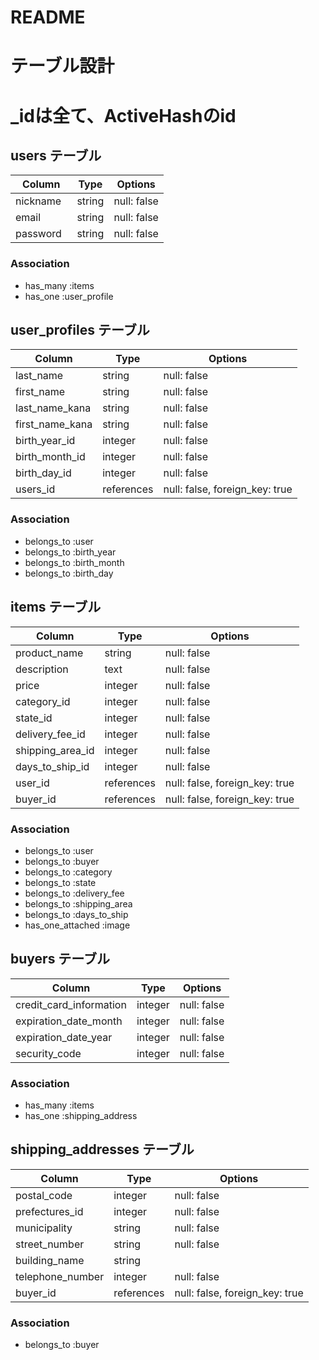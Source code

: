 # README

# テーブル設計
# _idは全て、ActiveHashのid

## users テーブル
| Column          | Type        | Options                        |
| --------------- | ----------- | ------------------------------ |
| nickname        | string      | null: false                    |
| email           | string      | null: false                    |
| password        | string      | null: false                    |

### Association
- has_many :items
- has_one :user_profile


## user_profiles テーブル
| Column          | Type        | Options                        |
| --------------- | ----------- | ------------------------------ |
| last_name       | string      | null: false                    |
| first_name      | string      | null: false                    |
| last_name_kana  | string      | null: false                    |
| first_name_kana | string      | null: false                    |
| birth_year_id   | integer     | null: false                    | <!-- ActiveHash -->
| birth_month_id  | integer     | null: false                    | <!-- ActiveHash -->
| birth_day_id    | integer     | null: false                    | <!-- ActiveHash -->
| users_id         | references  | null: false, foreign_key: true |

### Association
- belongs_to :user
- belongs_to :birth_year
- belongs_to :birth_month
- belongs_to :birth_day


## items テーブル
| Column           | Type        | Options                        |
| ---------------- | ----------- | ------------------------------ |
| product_name     | string      | null: false                    |
| description      | text        | null: false                    |
| price            | integer     | null: false                    |
| category_id      | integer     | null: false                    | <!-- ActiveHash -->
| state_id         | integer     | null: false                    | <!-- ActiveHash -->
| delivery_fee_id  | integer     | null: false                    | <!-- ActiveHash -->
| shipping_area_id | integer     | null: false                    | <!-- ActiveHash -->
| days_to_ship_id  | integer     | null: false                    | <!-- ActiveHash -->
| user_id          | references  | null: false, foreign_key: true |
| buyer_id         | references  | null: false, foreign_key: true |

### Association
- belongs_to :user
- belongs_to :buyer
- belongs_to :category
- belongs_to :state
- belongs_to :delivery_fee
- belongs_to :shipping_area
- belongs_to :days_to_ship
- has_one_attached :image <!-- ActiveStorage -->


## buyers テーブル
| Column                   | Type        | Options                        |
| ------------------------ | ----------- | ------------------------------ |
| credit_card_information  | integer     | null: false                    |
| expiration_date_month    | integer     | null: false                    |
| expiration_date_year     | integer     | null: false                    |
| security_code            | integer     | null: false                    |

### Association
- has_many :items
- has_one :shipping_address


## shipping_addresses テーブル
| Column                   | Type        | Options                        |
| ------------------------ | ----------- | ------------------------------ |
| postal_code              | integer     | null: false                    |
| prefectures_id           | integer     | null: false                    | <!-- ActiveHash -->
| municipality             | string      | null: false                    |
| street_number            | string      | null: false                    |
| building_name            | string      |                                |
| telephone_number         | integer     | null: false                    |
| buyer_id                 | references  | null: false, foreign_key: true |


### Association
- belongs_to :buyer